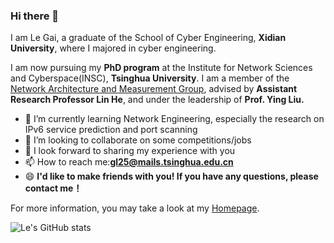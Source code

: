 ### Hi there 👋

I am Le Gai, a graduate of the School of Cyber Engineering, **Xidian University**, where I majored in cyber engineering.

I am now pursuing my **PhD program** at the Institute for Network Sciences and Cyberspace(INSC), **Tsinghua University**. I am a member of the [Network Architecture and Measurement Group](https://thuname.github.io/lab-website/), advised by **Assistant Research Professor Lin He**, and under the leadership of  **Prof. Ying Liu.** 

- 🌱 I’m currently learning Network Engineering, especially the research on IPv6 service prediction and port scanning
- 👯 I’m looking to collaborate on some competitions/jobs
- 💬 I look forward to sharing my experience with you
- 📫 How to reach me:**gl25@mails.tsinghua.edu.cn**
- 😄 **I'd like to make friends with you! If you have any questions, please contact me！**

For more information, you may take a look at my [Homepage](https://LeGai325.github.io/).

![Le's GitHub stats](https://github-readme-stats.vercel.app/api?username=LeGai325)


